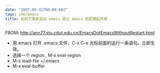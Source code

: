 ```yaml
---
date: "2007-08-31T00:00:00Z"
tags: ide/emacs
title: 如何不重新启动 emacs 就让 emacs 的配置起作用
---
```


FROM: <http://ann77.stu.cdut.edu.cn/EmacsDotEmacsWithoutRestart.html>

- 用 emacs 打开 .emacs 文件，C-x C-e 光标前面的运行一条语句。立即生效。
- 选择一个 region , M-x eval-region
- M-x load-file ~/.emacs
- M-x eval-buffer
